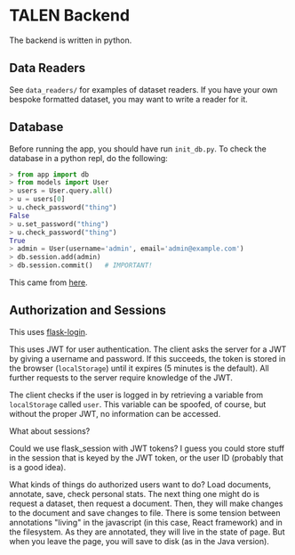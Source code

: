 # TALEN Backend

The backend is written in python.

## Data Readers

See `data_readers/` for examples of dataset readers. If you have your own bespoke formatted dataset, you may want
to write a reader for it.

## Database

Before running the app, you should have run `init_db.py`. To check the database in a python repl, do the following:

```python
> from app import db
> from models import User
> users = User.query.all()
> u = users[0]
> u.check_password("thing")
False
> u.set_password("thing")
> u.check_password("thing")
True
> admin = User(username='admin', email='admin@example.com')
> db.session.add(admin)
> db.session.commit()   # IMPORTANT!
```

This came from [here](https://flask-sqlalchemy.palletsprojects.com/en/2.x/quickstart/#a-minimal-application).

## Authorization and Sessions

This uses [flask-login](https://flask-login.readthedocs.io/en/latest/).

This uses JWT for user authentication. The client asks the server for a JWT by giving a username and password. If this succeeds, the token is stored in the browser (`localStorage`) until it expires (5 minutes is the default). All further requests to the server require knowledge of the JWT.

The client checks if the user is logged in by retrieving a variable from `localStorage` called `user`. This variable can be spoofed, of course, but without the proper JWT, no information can be accessed.

What about sessions?

Could we use flask_session with JWT tokens? I guess you could store stuff in the session that is keyed by the JWT token, or the user ID (probably that is a good idea).

What kinds of things do authorized users want to do? Load documents, annotate, save, check personal stats. The next thing one might do is request a dataset, then request a document. Then, they will make changes to the document and save changes to file. There is some tension between annotations "living" in the javascript (in this case, React framework) and in the filesystem. As they are annotated, they will live in the state of page. But when you leave the page, you will save to disk (as in the Java version).

